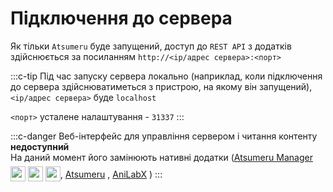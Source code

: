 # Підключення до сервера

Як тільки `Atsumeru` буде запущений, доступ до `REST API` з додатків здійснюється за посиланням `http://<ip/адрес сервера>:<порт>`

:::c-tip
Під час запуску сервера локально (наприклад, коли підключення до сервера здійснюватиметься з пристрою, на якому він запущений), `<ip/адрес сервера>` буде `localhost`

`<порт>` усталене налаштування - `31337`
:::

:::c-danger
Веб-інтерфейс для управління сервером і читання контенту **недоступний**  
На даний момент його замінюють нативні додатки ([Atsumeru Manager](https://github.com/AtsumeruDev/AtsumeruManager) <img style="position: relative; top: 6px;" width="24" height="24" src="/assets/media/icons/windows.png"> <img style="position: relative; top: 6px;" width="24" height="24" src="/assets/media/icons/penguin.png"> <img style="position: relative; top: 6px;" width="24" height="24" src="/assets/media/icons/apple.png">, [Atsumeru](https://github.com/AtsumeruDev/AtsumeruAndroid) <MaterialIcon icon="android"/>, [AniLabX](https://github.com/CrazyXacker/anilabx) <MaterialIcon icon="android"/>)
:::